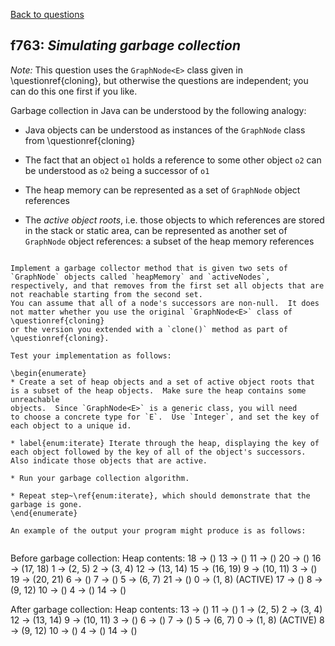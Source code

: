 [Back to questions](../README.md)

## f763: *Simulating garbage collection*

*Note:* This question uses the `GraphNode<E>` class given in \questionref{cloning},
but otherwise the questions are independent; you can do this one first if you like.

Garbage collection in Java can be understood by the following analogy:



* Java objects can be understood as instances of the `GraphNode` class from \questionref{cloning}

* The fact that an object `o1` holds a reference to some other object `o2` can be understood as `o2` being a successor of
`o1`

* The heap memory can be represented as a set of `GraphNode` object references

* The *active object roots*, i.e. those objects to which references are stored in the stack or static area, can be represented as
another set of `GraphNode` object references: a subset of the heap memory references

```

Implement a garbage collector method that is given two sets of `GraphNode` objects called `heapMemory` and `activeNodes`,
respectively, and that removes from the first set all objects that are not reachable starting from the second set.
You can assume that all of a node's successors are non-null.  It does not matter whether you use the original `GraphNode<E>` class of \questionref{cloning}
or the version you extended with a `clone()` method as part of \questionref{cloning}.

Test your implementation as follows:

\begin{enumerate}
* Create a set of heap objects and a set of active object roots that is a subset of the heap objects.  Make sure the heap contains some unreachable
objects.  Since `GraphNode<E>` is a generic class, you will need
to choose a concrete type for `E`.  Use `Integer`, and set the key of each object to a unique id.

* label{enum:iterate} Iterate through the heap, displaying the key of each object followed by the key of all of the object's successors.  Also indicate those objects that are active.

* Run your garbage collection algorithm.

* Repeat step~\ref{enum:iterate}, which should demonstrate that the garbage is gone.
\end{enumerate}

An example of the output your program might produce is as follows:


```
Before garbage collection:
  Heap contents:
    18 -> ()
    13 -> ()
    11 -> ()
    20 -> ()
    16 -> (17, 18)
    1 -> (2, 5)
    2 -> (3, 4)
    12 -> (13, 14)
    15 -> (16, 19)
    9 -> (10, 11)
    3 -> ()
    19 -> (20, 21)
    6 -> ()
    7 -> ()
    5 -> (6, 7)
    21 -> ()
    0 -> (1, 8) (ACTIVE)
    17 -> ()
    8 -> (9, 12)
    10 -> ()
    4 -> ()
    14 -> ()

After garbage collection:
  Heap contents:
    13 -> ()
    11 -> ()
    1 -> (2, 5)
    2 -> (3, 4)
    12 -> (13, 14)
    9 -> (10, 11)
    3 -> ()
    6 -> ()
    7 -> ()
    5 -> (6, 7)
    0 -> (1, 8) (ACTIVE)
    8 -> (9, 12)
    10 -> ()
    4 -> ()
    14 -> ()
```


